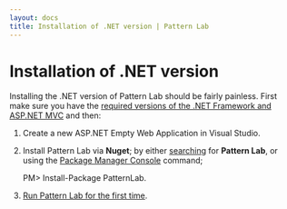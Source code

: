 ```yaml
---
layout: docs
title: Installation of .NET version | Pattern Lab
---
```


# Installation of .NET version

Installing the .NET version of Pattern Lab should be fairly painless. First make sure you have the [required versions of the .NET Framework and ASP.NET MVC](/docs/net-requirements.html) and then:

1. Create a new ASP.NET Empty Web Application in Visual Studio.
2. Install Pattern Lab via **Nuget**; by either [searching](http://docs.nuget.org/docs/start-here/managing-nuget-packages-using-the-dialog) for **Pattern Lab**, or using the [Package Manager Console](http://docs.nuget.org/docs/start-here/using-the-package-manager-console) command;
	
	PM> Install-Package PatternLab.

3. [Run Pattern Lab for the first time](/docs/net-first-run.html).